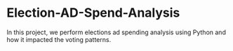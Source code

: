 # Election-AD-Spend-Analysis
In this project, we perform elections ad spending analysis using Python  and how it impacted the voting patterns.
